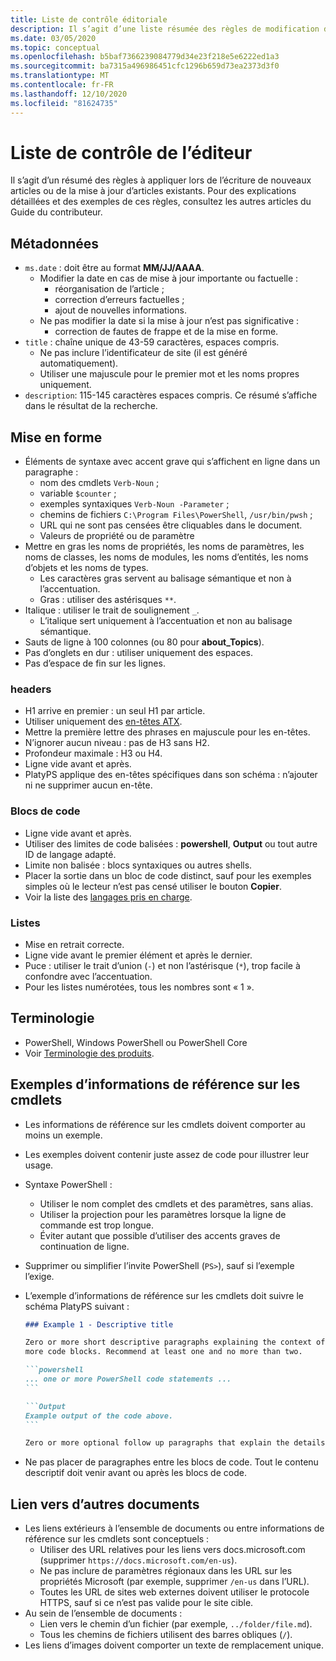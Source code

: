 ```yaml
---
title: Liste de contrôle éditoriale
description: Il s’agit d’une liste résumée des règles de modification de la documentation de PowerShell.
ms.date: 03/05/2020
ms.topic: conceptual
ms.openlocfilehash: b5baf7366239084779d34e23f218e5e6222ed1a3
ms.sourcegitcommit: ba7315a496986451cfc1296b659d73ea2373d3f0
ms.translationtype: MT
ms.contentlocale: fr-FR
ms.lasthandoff: 12/10/2020
ms.locfileid: "81624735"
---
```

# <a name="editors-checklist"></a>Liste de contrôle de l’éditeur

Il s’agit d’un résumé des règles à appliquer lors de l’écriture de nouveaux articles ou de la mise à jour d’articles existants. Pour des explications détaillées et des exemples de ces règles, consultez les autres articles du Guide du contributeur.

## <a name="metadata"></a>Métadonnées

- `ms.date` : doit être au format **MM/JJ/AAAA**.
  - Modifier la date en cas de mise à jour importante ou factuelle :
    - réorganisation de l’article ;
    - correction d’erreurs factuelles ;
    - ajout de nouvelles informations.
  - Ne pas modifier la date si la mise à jour n’est pas significative :
    - correction de fautes de frappe et de la mise en forme.
- `title` : chaîne unique de 43-59 caractères, espaces compris.
  - Ne pas inclure l’identificateur de site (il est généré automatiquement).
  - Utiliser une majuscule pour le premier mot et les noms propres uniquement.
- `description`: 115-145 caractères espaces compris. Ce résumé s’affiche dans le résultat de la recherche.

## <a name="formatting"></a>Mise en forme

- Éléments de syntaxe avec accent grave qui s’affichent en ligne dans un paragraphe :
  - nom des cmdlets `Verb-Noun` ;
  - variable `$counter` ;
  - exemples syntaxiques `Verb-Noun -Parameter` ;
  - chemins de fichiers `C:\Program Files\PowerShell`, `/usr/bin/pwsh` ;
  - URL qui ne sont pas censées être cliquables dans le document.
  - Valeurs de propriété ou de paramètre
- Mettre en gras les noms de propriétés, les noms de paramètres, les noms de classes, les noms de modules, les noms d’entités, les noms d’objets et les noms de types.
  - Les caractères gras servent au balisage sémantique et non à l’accentuation.
  - Gras : utiliser des astérisques `**`.
- Italique : utiliser le trait de soulignement `_`.
  - L’italique sert uniquement à l’accentuation et non au balisage sémantique.
- Sauts de ligne à 100 colonnes (ou 80 pour **about_Topics**).
- Pas d’onglets en dur : utiliser uniquement des espaces.
- Pas d’espace de fin sur les lignes.

### <a name="headers"></a>headers

- H1 arrive en premier : un seul H1 par article.
- Utiliser uniquement des [en-têtes ATX](https://github.github.com/gfm/#atx-headings).
- Mettre la première lettre des phrases en majuscule pour les en-têtes.
- N’ignorer aucun niveau : pas de H3 sans H2.
- Profondeur maximale : H3 ou H4.
- Ligne vide avant et après.
- PlatyPS applique des en-têtes spécifiques dans son schéma : n’ajouter ni ne supprimer aucun en-tête.

### <a name="code-blocks"></a>Blocs de code

- Ligne vide avant et après.
- Utiliser des limites de code balisées : **powershell**, **Output** ou tout autre ID de langage adapté.
- Limite non balisée : blocs syntaxiques ou autres shells.
- Placer la sortie dans un bloc de code distinct, sauf pour les exemples simples où le lecteur n’est pas censé utiliser le bouton **Copier**.
- Voir la liste des [langages pris en charge](/contribute/code-in-docs#supported-languages).

### <a name="lists"></a>Listes

- Mise en retrait correcte.
- Ligne vide avant le premier élément et après le dernier.
- Puce : utiliser le trait d’union (`-`) et non l’astérisque (`*`), trop facile à confondre avec l’accentuation.
- Pour les listes numérotées, tous les nombres sont « 1 ».

## <a name="terminology"></a>Terminologie

- PowerShell, Windows PowerShell ou PowerShell Core
- Voir [Terminologie des produits](powershell-style-guide.md#product-terminology).

## <a name="cmdlet-reference-examples"></a>Exemples d’informations de référence sur les cmdlets

- Les informations de référence sur les cmdlets doivent comporter au moins un exemple.
- Les exemples doivent contenir juste assez de code pour illustrer leur usage.
- Syntaxe PowerShell :
  - Utiliser le nom complet des cmdlets et des paramètres, sans alias.
  - Utiliser la projection pour les paramètres lorsque la ligne de commande est trop longue.
  - Éviter autant que possible d’utiliser des accents graves de continuation de ligne.
- Supprimer ou simplifier l’invite PowerShell (`PS>`), sauf si l’exemple l’exige.
- L’exemple d’informations de référence sur les cmdlets doit suivre le schéma PlatyPS suivant :

  ~~~Markdown
  ### Example 1 - Descriptive title

  Zero or more short descriptive paragraphs explaining the context of the example followed by one or
  more code blocks. Recommend at least one and no more than two.

  ```powershell
  ... one or more PowerShell code statements ...
  ```

  ```Output
  Example output of the code above.
  ```

  Zero or more optional follow up paragraphs that explain the details of the code and output.
  ~~~

- Ne pas placer de paragraphes entre les blocs de code. Tout le contenu descriptif doit venir avant ou après les blocs de code.

## <a name="linking-to-other-documents"></a>Lien vers d’autres documents

- Les liens extérieurs à l’ensemble de documents ou entre informations de référence sur les cmdlets sont conceptuels :
  - Utiliser des URL relatives pour les liens vers docs.microsoft.com (supprimer `https://docs.microsoft.com/en-us`).
  - Ne pas inclure de paramètres régionaux dans les URL sur les propriétés Microsoft (par exemple, supprimer `/en-us` dans l’URL).
  - Toutes les URL de sites web externes doivent utiliser le protocole HTTPS, sauf si ce n’est pas valide pour le site cible.
- Au sein de l’ensemble de documents :
  - Lien vers le chemin d’un fichier (par exemple, `../folder/file.md`).
  - Tous les chemins de fichiers utilisent des barres obliques (`/`).
- Les liens d’images doivent comporter un texte de remplacement unique.

